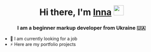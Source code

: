 
<h1 align="center">Hi there, I'm <a href="https://daniilshat.ru/" target="_blank">Inna</a> 
<img src="https://github.com/blackcater/blackcater/raw/main/images/Hi.gif" height="32"/></h1>
<h3 align="center">I am a beginner markup developer from Ukraine 🇺🇦 </h3>

- 🌱 I am currently looking for a job
- ⚡ Here are my portfolio projects

<!--
**InnaTur/InnaTur** is a ✨ _special_ ✨ repository because its `README.md` (this file) appears on your GitHub profile.


-->
